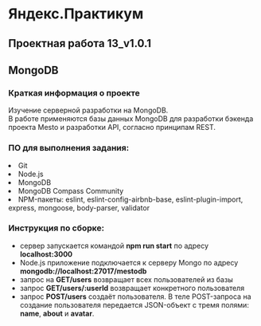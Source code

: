 # Яндекс.Практикум
 

## Проектная работа 13_v1.0.1
 

## MongoDB

   

### Краткая информация о проекте 

Изучение серверной разработки на MongoDB.  
В работе применяются базы данных MongoDB для разработки бэкенда проекта Mesto и разработки API, согласно принципам REST.


### ПО для выполнения задания:

<li>
Git
<li>
Node.js
<li>
MongoDB
<li>
MongoDB Compass Community
<li>
NPM-пакеты: 
eslint, eslint-config-airbnb-base, eslint-plugin-import, express, mongoose, body-parser, validator

  
  

### Инструкция по сборке:
- сервер запускается командой **npm run start** по адресу **localhost:3000**
- Node.js приложение подключается к серверу Mongo по адресу **mongodb://localhost:27017/mestodb**
- запрос на  **GET/users** возвращает всех пользователей из базы
- запрос **GET/users/:userId** возвращает конкретного пользователя
- запрос **POST/users** создаёт пользователя. В теле POST-запроса на создание пользователя передается JSON-объект с тремя полями: **name**, **about** и **avatar**.

